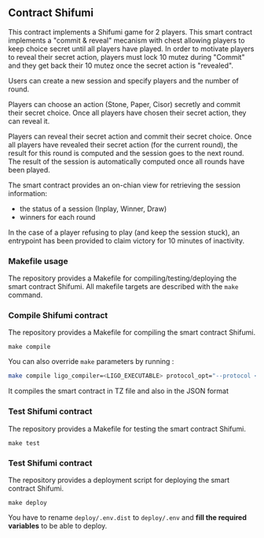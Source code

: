 ## Contract Shifumi

This contract implements a Shifumi game for 2 players. This smart contract implements a "commit & reveal" mecanism with chest allowing players to keep choice secret until all players have played. In order to motivate players to reveal their secret action, players must lock 10 mutez during "Commit" and they get back their 10 mutez once the secret action is "revealed".

Users can create a new session and specify players and the number of round.

Players can choose an action (Stone, Paper, Cisor) secretly and commit their secret choice.
Once all players have chosen their secret action, they can reveal it.

Players can reveal their secret action and commit their secret choice.
Once all players have revealed their secret action (for the current round), the result for this round is computed and the session goes to the next round. The result of the session is automatically computed once all rounds have been played.

The smart contract provides an on-chian view for retrieving the session information:

- the status of a session (Inplay, Winner, Draw)
- winners for each round

In the case of a player refusing to play (and keep the session stuck), an entrypoint has been provided to claim victory for 10 minutes of inactivity.

### Makefile usage

The repository provides a Makefile for compiling/testing/deploying the smart contract Shifumi. All makefile targets are described with the `make` command.

### Compile Shifumi contract

The repository provides a Makefile for compiling the smart contract Shifumi.

```
make compile
```

You can also override `make` parameters by running :

```sh
make compile ligo_compiler=<LIGO_EXECUTABLE> protocol_opt="--protocol <PROTOCOL>"
```

It compiles the smart contract in TZ file and also in the JSON format

### Test Shifumi contract

The repository provides a Makefile for testing the smart contract Shifumi.

```
make test
```

### Test Shifumi contract

The repository provides a deployment script for deploying the smart contract Shifumi.

```
make deploy
```

You have to rename `deploy/.env.dist` to `deploy/.env` and **fill the required variables** to be able to deploy.
